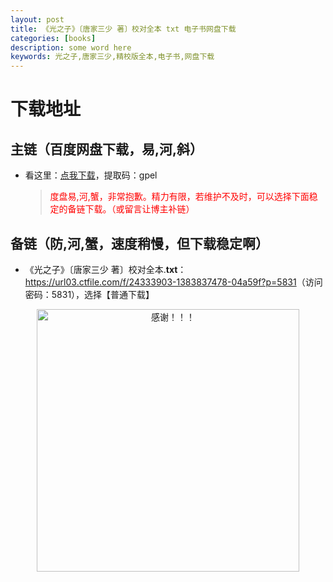```yaml
---
layout: post
title: 《光之子》〔唐家三少 著〕校对全本 txt 电子书网盘下载
categories: [books]
description: some word here
keywords: 光之子,唐家三少,精校版全本,电子书,网盘下载
---
```


# 下载地址

## 主链（百度网盘下载，易,河,斜）

- 看这里：[点我下载](https://pan.baidu.com/s/1iMXUbSbtZQZjDcqDmnWUyw?pwd=gpel)，提取码：gpel

  > <p style="color:red" >度盘易,河,蟹，非常抱歉。精力有限，若维护不及时，可以选择下面稳定的备链下载。（或留言让博主补链）</p>

## 备链（防,河,蟹，速度稍慢，但下载稳定啊）

- 《光之子》〔唐家三少 著〕校对全本.**txt**：<https://url03.ctfile.com/f/24333903-1383837478-04a59f?p=5831>（访问密码：5831），选择【普通下载】

<div align="center"><img src="https://pic.imgdb.cn/item/6707df6bd29ded1a8ce37031.gif" alt="感谢！！！" width="420px" height="auto"/></div>

